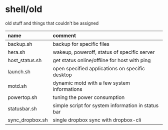 # shell/old

old stuff and things that couldn't be assigned

| name            | comment                                            |
| :-------------  | :------------------------------------------------- |
| backup.sh       | backup for specific files                          |
| hera.sh         | wakeup, poweroff, status of specific server        |
| host_status.sh  | get status online/offline for host with ping       |
| launch.sh       | open specified applications on specific desktop    |
| motd.sh         | dynamic motd with a few system informations        |
| powertop.sh     | tuning the power consumption                       |
| statusbar.sh    | simple script for system information in status bar |
| sync_dropbox.sh | single dropbox sync with dropbox-cli               |
